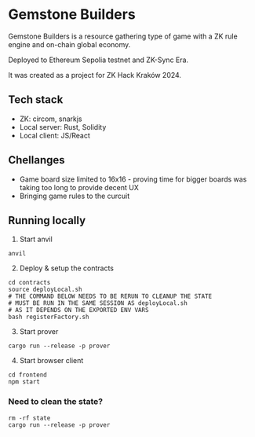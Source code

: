 # Gemstone Builders

Gemstone Builders is a resource gathering type of game with a ZK rule engine and on-chain global economy.

Deployed to Ethereum Sepolia testnet and ZK-Sync Era.

It was created as a project for ZK Hack Kraków 2024.

## Tech stack

- ZK: circom, snarkjs
- Local server: Rust, Solidity
- Local client: JS/React

## Chellanges

- Game board size limited to 16x16 - proving time for bigger boards was taking too long to provide decent UX
- Bringing game rules to the curcuit

## Running locally

1. Start anvil

```
anvil
```

2. Deploy & setup the contracts

```
cd contracts
source deployLocal.sh
# THE COMMAND BELOW NEEDS TO BE RERUN TO CLEANUP THE STATE
# MUST BE RUN IN THE SAME SESSION AS deployLocal.sh
# AS IT DEPENDS ON THE EXPORTED ENV VARS
bash registerFactory.sh
```

3. Start prover

```
cargo run --release -p prover
```

4. Start browser client

```
cd frontend
npm start
```

### Need to clean the state?

```
rm -rf state
cargo run --release -p prover
```
